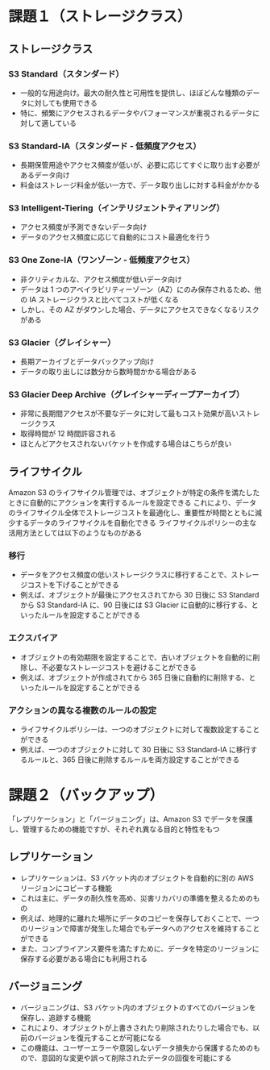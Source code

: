# 課題１（ストレージクラス）

## ストレージクラス

### S3 Standard（スタンダード）

- 一般的な用途向け。最大の耐久性と可用性を提供し、ほぼどんな種類のデータに対しても使用できる
- 特に、頻繁にアクセスされるデータやパフォーマンスが重視されるデータに対して適している

### S3 Standard-IA（スタンダード - 低頻度アクセス）

- 長期保管用途やアクセス頻度が低いが、必要に応じてすぐに取り出す必要があるデータ向け
- 料金はストレージ料金が低い一方で、データ取り出しに対する料金がかかる

### S3 Intelligent-Tiering（インテリジェントティアリング）

- アクセス頻度が予測できないデータ向け
- データのアクセス頻度に応じて自動的にコスト最適化を行う

### S3 One Zone-IA（ワンゾーン - 低頻度アクセス）

- 非クリティカルな、アクセス頻度が低いデータ向け
- データは 1 つのアベイラビリティーゾーン（AZ）にのみ保存されるため、他の IA ストレージクラスと比べてコストが低くなる
- しかし、その AZ がダウンした場合、データにアクセスできなくなるリスクがある

### S3 Glacier（グレイシャー）

- 長期アーカイブとデータバックアップ向け
- データの取り出しには数分から数時間かかる場合がある

### S3 Glacier Deep Archive（グレイシャーディープアーカイブ）

- 非常に長期間アクセスが不要なデータに対して最もコスト効果が高いストレージクラス
- 取得時間が 12 時間許容される
- ほとんどアクセスされないバケットを作成する場合はこちらが良い

## ライフサイクル

Amazon S3 のライフサイクル管理では、オブジェクトが特定の条件を満たしたときに自動的にアクションを実行するルールを設定できる
これにより、データのライフサイクル全体でストレージコストを最適化し、重要性が時間とともに減少するデータのライフサイクルを自動化できる
ライフサイクルポリシーの主な活用方法としては以下のようなものがある

### 移行

- データをアクセス頻度の低いストレージクラスに移行することで、ストレージコストを下げることができる
- 例えば、オブジェクトが最後にアクセスされてから 30 日後に S3 Standard から S3 Standard-IA に、90 日後には S3 Glacier に自動的に移行する、といったルールを設定することができる

### エクスパイア

- オブジェクトの有効期限を設定することで、古いオブジェクトを自動的に削除し、不必要なストレージコストを避けることができる
- 例えば、オブジェクトが作成されてから 365 日後に自動的に削除する、といったルールを設定することができる

### アクションの異なる複数のルールの設定

- ライフサイクルポリシーは、一つのオブジェクトに対して複数設定することができる
- 例えば、一つのオブジェクトに対して 30 日後に S3 Standard-IA に移行するルールと、365 日後に削除するルールを両方設定することができる

# 課題２（バックアップ）

「レプリケーション」と「バージョニング」は、Amazon S3 でデータを保護し、管理するための機能ですが、それぞれ異なる目的と特性をもつ

## レプリケーション

- レプリケーションは、S3 バケット内のオブジェクトを自動的に別の AWS リージョンにコピーする機能
- これは主に、データの耐久性を高め、災害リカバリの準備を整えるためのもの
- 例えば、地理的に離れた場所にデータのコピーを保存しておくことで、一つのリージョンで障害が発生した場合でもデータへのアクセスを維持することができる
- また、コンプライアンス要件を満たすために、データを特定のリージョンに保存する必要がある場合にも利用される

## バージョニング

- バージョニングは、S3 バケット内のオブジェクトのすべてのバージョンを保存し、追跡する機能
- これにより、オブジェクトが上書きされたり削除されたりした場合でも、以前のバージョンを復元することが可能になる
- この機能は、ユーザーエラーや意図しないデータ損失から保護するためのもので、意図的な変更や誤って削除されたデータの回復を可能にする
